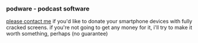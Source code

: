 ### podware - podcast software

[please contact me](http://ddaaggeett.xyz/contact) if you'd like to donate your smartphone devices with fully cracked screens. if you're not going to get any money for it, i'll try to make it worth something, perhaps (no guarantee)
